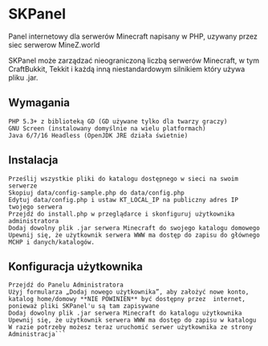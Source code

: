 # SKPanel
Panel internetowy dla serwerów Minecraft napisany w PHP, uzywany przez siec serwerow MineZ.world 

SKPanel może zarządzać nieograniczoną liczbą serwerów Minecraft, w tym CraftBukkit, Tekkit i każdą inną niestandardowym silnikiem który używa pliku .jar.


## Wymagania

    PHP 5.3+ z biblioteką GD (GD używane tylko dla twarzy graczy)
    GNU Screen (instalowany domyślnie na wielu platformach)
    Java 6/7/16 Headless (OpenJDK JRE działa świetnie)


## Instalacja

```
Prześlij wszystkie pliki do katalogu dostępnego w sieci na swoim serwerze
Skopiuj data/config-sample.php do data/config.php
Edytuj data/config.php i ustaw KT_LOCAL_IP na publiczny adres IP twojego serwera
Przejdź do install.php w przeglądarce i skonfiguruj użytkownika administratora
Dodaj dowolny plik .jar serwera Minecraft do swojego katalogu domowego
Upewnij się, że użytkownik serwera WWW ma dostęp do zapisu do głównego MCHP i danych/katalogów.
```

## Konfiguracja użytkownika
```Zaloguj się jako administrator
Przejdź do Panelu Administratora
Użyj formularza „Dodaj nowego użytkownika”, aby założyć nowe konto, katalog home/domowy **NIE POWINIEN** być dostępny przez  internet, ponieważ pliki SKPanel'u są tam zapisywane
Dodaj dowolny plik .jar serwera Minecraft do katalogu użytkownika
Upewnij się, że użytkownik serwera WWW ma dostęp do zapisu w katalogu
W razie potrzeby możesz teraz uruchomić serwer użytkownika ze strony Administracja```
